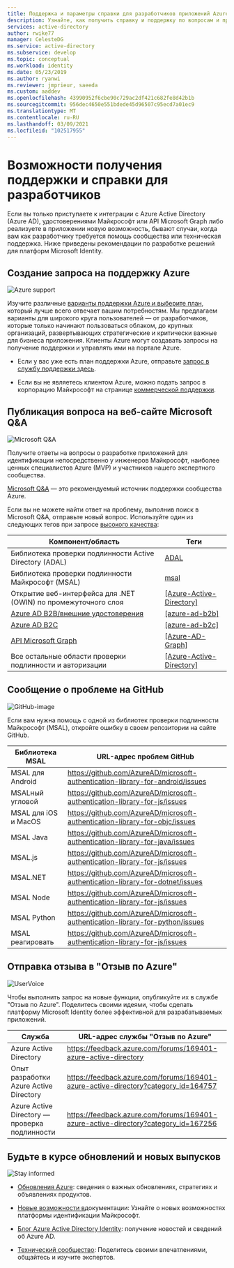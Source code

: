 ```yaml
---
title: Поддержка и параметры справки для разработчиков приложений Azure AD
description: Узнайте, как получить справку и поддержку по вопросам и проблемам разработки, возникающим при создании приложения, которое интегрируется с удостоверениями Майкрософт (Azure Active Directory и учетной записью Майкрософт)
services: active-directory
author: rwike77
manager: CelesteDG
ms.service: active-directory
ms.subservice: develop
ms.topic: conceptual
ms.workload: identity
ms.date: 05/23/2019
ms.author: ryanwi
ms.reviewer: jmprieur, saeeda
ms.custom: aaddev
ms.openlocfilehash: 43990952f6cbe90c729ac2df421c682fe8d42b1b
ms.sourcegitcommit: 956dec4650e551bdede45d96507c95ecd7a01ec9
ms.translationtype: MT
ms.contentlocale: ru-RU
ms.lasthandoff: 03/09/2021
ms.locfileid: "102517955"
---
```

# <a name="support-and-help-options-for-developers"></a>Возможности получения поддержки и справки для разработчиков

Если вы только приступаете к интеграции с Azure Active Directory (Azure AD), удостоверениями Майкрософт или API Microsoft Graph либо реализуете в приложении новую возможность, бывают случаи, когда вам как разработчику требуется помощь сообщества или техническая поддержка. Ниже приведены рекомендации по разработке решений для платформ Microsoft Identity.

## <a name="create-an-azure-support-request"></a>Создание запроса на поддержку Azure

<div class='icon is-large'>
    <img alt='Azure support' src='https://docs.microsoft.com/media/logos/logo_azure.svg'>
</div>

Изучите различные [варианты поддержки Azure и выберите план](https://azure.microsoft.com/support/plans), который лучше всего отвечает вашим потребностям. Мы предлагаем варианты для широкого круга пользователей — от разработчиков, которые только начинают пользоваться облаком, до крупных организаций, развертывающих стратегические и критически важные для бизнеса приложения. Клиенты Azure могут создавать запросы на получение поддержки и управлять ими на портале Azure.

- Если у вас уже есть план поддержки Azure, отправьте [запрос в службу поддержки здесь](https://portal.azure.com/#blade/Microsoft_Azure_Support/HelpAndSupportBlade/newsupportrequest).

- Если вы не являетесь клиентом Azure, можно подать запрос в корпорацию Майкрософт на странице [коммерческой поддержки](https://support.serviceshub.microsoft.com/supportforbusiness).

## <a name="post-a-question-to-microsoft-qa"></a>Публикация вопроса на веб-сайте Microsoft Q&A
<div class='icon is-large'>
    <img alt='Microsoft Q&A' src='./media/common/question-mark-icon.png'>
</div>             

Получите ответы на вопросы о разработке приложений для идентификации непосредственно у инженеров Майкрософт, наиболее ценных специалистов Azure (MVP) и участников нашего экспертного сообщества.

[Microsoft Q&A](/answers/products/) — это рекомендуемый источник поддержки сообщества Azure.

Если вы не можете найти ответ на проблему, выполнив поиск в Microsoft Q&A, отправьте новый вопрос. Используйте один из следующих тегов при запросе [высокого качества](https://docs.microsoft.com/answers/articles/24951/how-to-write-a-quality-question.html):

| Компонент/область| Теги  |
|------------|---------------------------|
| Библиотека проверки подлинности Active Directory (ADAL)                              | [ADAL](https://docs.microsoft.com/answers/topics/azure-ad-adal-deprecation.html)                |
| Библиотека проверки подлинности Майкрософт (MSAL)                                     | [msal](https://docs.microsoft.com/answers/topics/azure-ad-msal.html)                            |
| Открытие веб-интерфейса для .NET (OWIN) по промежуточного слоя                               | [[Azure-Active-Directory]](https://docs.microsoft.com/answers/topics/azure-active-directory.html) |
| [Azure AD B2B/внешние удостоверения](../external-identities/what-is-b2b.md) | [[azure-ad-b2b]](https://docs.microsoft.com/answers/topics/azure-ad-b2b.html)                     |
| [Azure AD B2C](https://azure.microsoft.com/services/active-directory-b2c/)  | [[azure-ad-b2c]](https://docs.microsoft.com/answers/topics/azure-ad-b2c.html)                     |
| [API Microsoft Graph](https://developer.microsoft.com/graph/)               | [[Azure-AD-Graph]](https://docs.microsoft.com/answers/topics/azure-ad-graph.html)                 |
| Все остальные области проверки подлинности и авторизации                            | [[Azure-Active-Directory]](https://docs.microsoft.com/answers/topics/azure-active-directory.html) |

## <a name="create-a-github-issue"></a>Сообщение о проблеме на GitHub

<div class='icon is-large'>
    <img alt='GitHub-image' src='./media/common/github.svg'>
</div>

Если вам нужна помощь с одной из библиотек проверки подлинности Майкрософт (MSAL), откройте ошибку в своем репозитории на сайте GitHub.

| Библиотека MSAL | URL-адрес проблем GitHub|
| --- | --- |
| MSAL для Android | https://github.com/AzureAD/microsoft-authentication-library-for-android/issues |
| MSALный угловой | https://github.com/AzureAD/microsoft-authentication-library-for-js/issues |
| MSAL для iOS и MacOS| https://github.com/AzureAD/microsoft-authentication-library-for-objc/issues |
| MSAL Java | https://github.com/AzureAD/microsoft-authentication-library-for-java/issues |
| MSAL.js | https://github.com/AzureAD/microsoft-authentication-library-for-js/issues |
|MSAL.NET| https://github.com/AzureAD/microsoft-authentication-library-for-dotnet/issues |
| MSAL Node | https://github.com/AzureAD/microsoft-authentication-library-for-js/issues |
| MSAL Python | https://github.com/AzureAD/microsoft-authentication-library-for-python/issues |
| MSAL реагировать | https://github.com/AzureAD/microsoft-authentication-library-for-js/issues |

## <a name="submit-feedback-on-azure-feedback"></a>Отправка отзыва в "Отзыв по Azure"

<div class='icon is-large'>
    <img alt='UserVoice' src='https://docs.microsoft.com/media/logos/logo-uservoice.svg'>
</div>

Чтобы выполнить запрос на новые функции, опубликуйте их в службе "Отзыв по Azure". Поделитесь своими идеями, чтобы сделать платформу Microsoft Identity более эффективной для разрабатываемых приложений.

| Служба                       | URL-адрес службы "Отзыв по Azure" |
|-------------------------------|---------------|
| Azure Active Directory | https://feedback.azure.com/forums/169401-azure-active-directory |
| Опыт разработки Azure Active Directory             | https://feedback.azure.com/forums/169401-azure-active-directory?category_id=164757 |
| Azure Active Directory — проверка подлинности             | https://feedback.azure.com/forums/169401-azure-active-directory?category_id=167256 |

## <a name="stay-informed-of-updates-and-new-releases"></a>Будьте в курсе обновлений и новых выпусков

<div class='icon is-large'>
    <img alt='Stay informed' src='https://docs.microsoft.com/media/common/i_blog.svg'>
</div>

- [Обновления Azure](https://azure.microsoft.com/updates/?category=identity): сведения о важных обновлениях, стратегиях и объявлениях продуктов.

- [Новые возможности в](https://docs.microsoft.com/azure/active-directory/develop/whats-new-docs)документации: Узнайте о новых возможностях платформы идентификации Майкрософт.

- [Блог Azure Active Directory Identity](https://techcommunity.microsoft.com/t5/azure-active-directory-identity/bg-p/Identity): получение новостей и сведений об Azure AD.

- [Технический сообщество](https://techcommunity.microsoft.com/t5/azure-active-directory-identity/bg-p/Identity/): Поделитесь своими впечатлениями, общайтесь и изучите экспертов.


